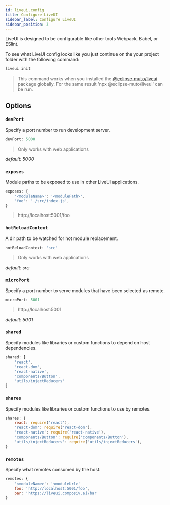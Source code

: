 ```yaml
---
id: liveui.config
title: Configure LiveUI
sidebar_label: Configure LiveUI
sidebar_position: 3
---
```


LiveUI is designed to be configurable like other tools Webpack, Babel, or ESlint.

To see what LiveUI config looks like you just continue on the your project folder with the following command:

```sh
liveui init
```

> This command works when you installed the [@eclipse-muto/liveui](https://github.com/composiv/liveui) package globally. For the same result 'npx @eclipse-muto/liveui' can be run.

## Options

### **`devPort`**

Specify a port number to run development server.

```js
devPort: 5000
```

> Only works with web applications

*default: 5000*

### **`exposes`**

Module paths to be exposed to use in other LiveUI applications.

```js
exposes: {
    '<moduleName>': '<modulePath>',
    'foo': './src/index.js',
}
```

> http://localhost:5001/foo

### **`hotReloadContext`**

A dir path to be watched for hot module replacement.

```js
hotReloadContext: 'src'
```

> Only works with web applications

*default: src*

### **`microPort`**

Specify a port number to serve modules that have been selected as remote.

```js
microPort: 5001
```
> http://localhost:5001

*default: 5001*

### **`shared`**

Specify modules like libraries or custom functions to depend on host dependencies.

```js
shared: [
    'react',
    'react-dom',
    'react-native',
    'components/Button',
    'utils/injectReducers'
]
```

### **`shares`**

Specify modules like libraries or custom functions to use by remotes.

```js
shares: {
    react: require('react'),
    'react-dom': require('react-dom'),
    'react-native': require('react-native'),
    'components/Button': require('components/Button'),
    'utils/injectReducers': require('utils/injectReducers'),
}
```

### **`remotes`**

Specify what remotes consumed by the host.

```js
remotes: {
    '<moduleName>': '<moduleUrl>'
    foo: 'http://localhost:5001/foo',
    bar: 'https://liveui.composiv.ai/bar
}
```